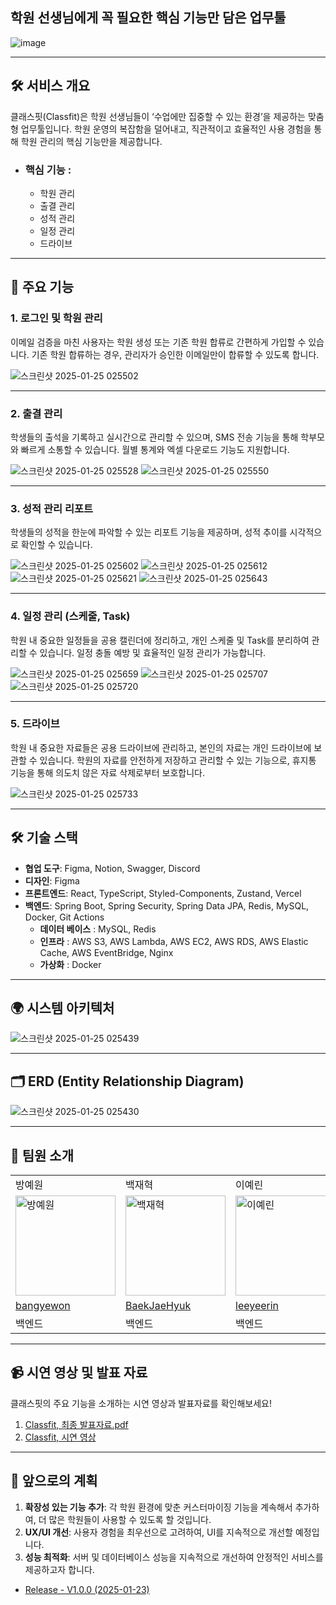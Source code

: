 ## 학원 선생님에게 꼭 필요한 핵심 기능만 담은 업무툴

![image](https://github.com/user-attachments/assets/7e56ea25-836a-4a49-9fbe-7240dbe7b9c7)


---

## 🛠️ 서비스 개요

클래스핏(Classfit)은 학원 선생님들이 ‘수업에만 집중할 수 있는 환경’을 제공하는 맞춤형 업무툴입니다. 학원 운영의 복잡함을 덜어내고, 직관적이고 효율적인 사용 경험을 통해 학원 관리의 핵심 기능만을
제공합니다.

- ### **핵심 기능** :
    - 학원 관리
    - 출결 관리
    - 성적 관리
    - 일정 관리
    - 드라이브

---

## 🔧 주요 기능

### 1. **로그인 및 학원 관리**

이메일 검증을 마친 사용자는 학원 생성 또는 기존 학원 합류로 간편하게 가입할 수 있습니다. 기존 학원 합류하는 경우, 관리자가 승인한 이메일만이
합류할 수 있도록 합니다.

![스크린샷 2025-01-25 025502](https://github.com/user-attachments/assets/1258f710-7149-421e-aa7c-39c342b73b40)






---

### 2. **출결 관리**

학생들의 출석을 기록하고 실시간으로 관리할 수 있으며, SMS 전송 기능을 통해 학부모와 빠르게 소통할 수 있습니다. 월별 통계와 엑셀 다운로드 기능도 지원합니다.

![스크린샷 2025-01-25 025528](https://github.com/user-attachments/assets/7163a673-ccfe-4316-bfe4-e21a3b32fac1)
![스크린샷 2025-01-25 025550](https://github.com/user-attachments/assets/eac78e32-6a5e-43b0-9380-f67e59200a6d)




---

### 3. **성적 관리 리포트**

학생들의 성적을 한눈에 파악할 수 있는 리포트 기능을 제공하며, 성적 추이를 시각적으로 확인할 수 있습니다.

![스크린샷 2025-01-25 025602](https://github.com/user-attachments/assets/b6b6f395-f13b-4965-820c-bb28a42f2355)
![스크린샷 2025-01-25 025612](https://github.com/user-attachments/assets/f5272436-62bb-421f-bd54-7e906476f0e8)
![스크린샷 2025-01-25 025621](https://github.com/user-attachments/assets/6085660e-afe9-44f5-a06a-4aed3ee523f9)
![스크린샷 2025-01-25 025643](https://github.com/user-attachments/assets/0d32478a-ec77-4581-8b78-15f425e98827)






---

### 4. **일정 관리 (스케줄, Task)**

학원 내 중요한 일정들을 공용 캘린더에 정리하고, 개인 스케줄 및 Task를 분리하여 관리할 수 있습니다. 일정 충돌 예방 및 효율적인 일정 관리가 가능합니다.

![스크린샷 2025-01-25 025659](https://github.com/user-attachments/assets/5f7d7f8d-d780-402c-8606-298c28589ecf)
![스크린샷 2025-01-25 025707](https://github.com/user-attachments/assets/b56cc513-de97-4d6c-944d-f560c7af04b0)
![스크린샷 2025-01-25 025720](https://github.com/user-attachments/assets/268460e2-d2f2-4a8e-8770-3340f488b791)



---

### 5. **드라이브**

학원 내 중요한 자료들은 공용 드라이브에 관리하고, 본인의 자료는 개인 드라이브에 보관할 수 있습니다.
학원의 자료를 안전하게 저장하고 관리할 수 있는 기능으로, 휴지통 기능을 통해 의도치 않은 자료 삭제로부터 보호합니다.

![스크린샷 2025-01-25 025733](https://github.com/user-attachments/assets/0cca3543-8445-4efc-9431-7bf998d98698)




---

## 🛠️ 기술 스택

- **협업 도구**: Figma, Notion, Swagger, Discord
- **디자인**: Figma
- **프론트엔드**: React, TypeScript, Styled-Components, Zustand, Vercel
- **백엔드**: Spring Boot, Spring Security, Spring Data JPA, Redis, MySQL, Docker, Git Actions
    - **데이터 베이스** : MySQL, Redis
    - **인프라** : AWS S3, AWS Lambda, AWS EC2, AWS RDS, AWS Elastic Cache, AWS EventBridge, Nginx
    - **가상화** : Docker

---

## 🌍 시스템 아키텍처

![스크린샷 2025-01-25 025439](https://github.com/user-attachments/assets/46cfe0dd-0ca7-4ba3-9bb1-3994863da984)



---

## 🗂️ ERD (Entity Relationship Diagram)

![스크린샷 2025-01-25 025430](https://github.com/user-attachments/assets/9483762c-790b-43ba-af29-16842c783ac9)

---

## 👥 팀원 소개

<table>
  <tr>
    <td>방예원</td>
    <td>백재혁</td>
    <td>이예린</td>
  </tr>
  <tr>
    <td>
      <img width="160px" src="https://github.com/user-attachments/assets/55525ab7-754c-4317-a483-0173fd6e6222" alt="방예원" />
    </td>
    <td>
      <img width="160px" src="https://avatars.githubusercontent.com/u/146515616?v=4" alt="백재혁" />
    </td>
    <td>
      <img width="160px" src="https://avatars.githubusercontent.com/u/83818069?v=4" alt="이예린" />
    </td>
  </tr>
  <tr>
    <td><a href="https://github.com/bangyewon">bangyewon</a></td>
    <td><a href="https://github.com/BaekJaehyuk">BaekJaeHyuk</a></td>
    <td><a href="https://github.com/dpfls0922">leeyeerin</a></td>
  </tr>
  <tr>
    <td>백엔드</td>
    <td>백엔드</td>
    <td>백엔드</td>
  </tr>
</table>

---

## 📹 시연 영상 및 발표 자료

클래스핏의 주요 기능을 소개하는 시연 영상과 발표자료를 확인해보세요!

1. [Classfit, 최종 발표자료.pdf](..%2F..%2FOneDrive%2F%EB%AC%B8%EC%84%9C%2F%EC%B9%B4%EC%B9%B4%EC%98%A4%ED%86%A1%20%EB%B0%9B%EC%9D%80%20%ED%8C%8C%EC%9D%BC%2F%EC%9E%87%ED%83%806%EA%B8%B0_%EC%B5%9C%EC%A2%85_%EC%9B%90%EB%B0%94%EC%9D%B4%ED%8A%B8-%EC%95%95%EC%B6%95%EB%90%A8.pdf)
2. [Classfit, 시연 영상](https://github.com/user-attachments/assets/899b0eb4-18bf-43b3-8d92-e0c49238bc04)

---

## 🚀 앞으로의 계획

1. **확장성 있는 기능 추가**: 각 학원 환경에 맞춘 커스터마이징 기능을 계속해서 추가하여, 더 많은 학원들이 사용할 수 있도록 할 것입니다.
2. **UX/UI 개선**: 사용자 경험을 최우선으로 고려하여, UI를 지속적으로 개선할 예정입니다.
3. **성능 최적화**: 서버 및 데이터베이스 성능을 지속적으로 개선하여 안정적인 서비스를 제공하고자 합니다.

* [Release - V1.0.0 (2025-01-23)](https://github.com/ITA-OneByte/OneByte-BE/releases/tag/v1.0.0)
